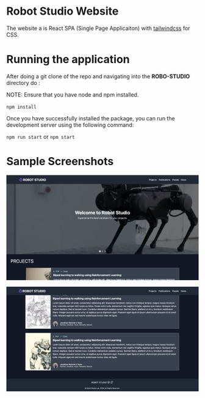 # Robot Studio Website

The website a is React SPA (Single Page Applicaiton) with [tailwindcss](https://tailwindcss.com/) for CSS.

# Running the application
After doing a git clone of the repo and navigating into the **ROBO-STUDIO** directory do :

NOTE: Ensure that you have node and npm installed.

`npm install`

Once you have successfully installed the package, you can run the development server using the following command:

`npm run start` or `npm start`

# Sample Screenshots

![alt text](1.png)
 
![alt text](2.png)